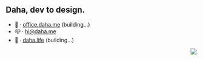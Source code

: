## Daha, dev to design.
- 💼️ · [office.daha.me](https://office.daha.me) (building…)
- 📪️ · hi@daha.me
- 🌊️ · [daha.life](https://daha.life) (building…)
<img align="right" src="https://github-readme-stats.vercel.app/api/top-langs/?username=DahaWong&theme=graywhite&hide=HTML" />



